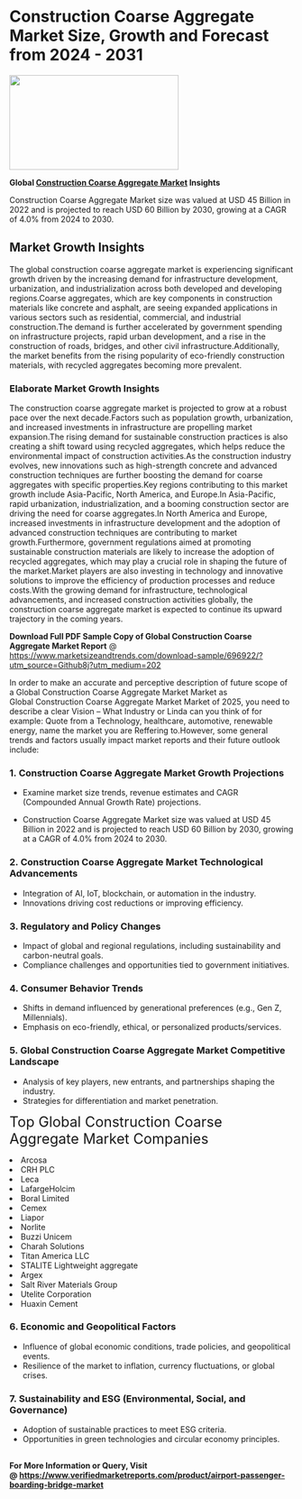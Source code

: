 <H1>Construction Coarse Aggregate Market Size, Growth and Forecast from 2024 - 2031</H1><img class="aligncenter size-medium wp-image-584254" src="https://thirdeyenews.in/wp-content/uploads/2024/09/Global-Market-Research-300x168.jpeg" alt="" width="300" height="168" /><p><strong>Global&nbsp;<a href="https://www.marketsizeandtrends.com/download-sample/696922/?utm_source=Github8j?utm_medium=202">Construction Coarse Aggregate Market</a> Insights</strong></p><p>Construction Coarse Aggregate Market size was valued at USD 45 Billion in 2022 and is projected to reach USD 60 Billion by 2030, growing at a CAGR of 4.0% from 2024 to 2030.</p><p><h2>Market Growth Insights</h2> The global construction coarse aggregate market is experiencing significant growth driven by the increasing demand for infrastructure development, urbanization, and industrialization across both developed and developing regions.Coarse aggregates, which are key components in construction materials like concrete and asphalt, are seeing expanded applications in various sectors such as residential, commercial, and industrial construction.The demand is further accelerated by government spending on infrastructure projects, rapid urban development, and a rise in the construction of roads, bridges, and other civil infrastructure.Additionally, the market benefits from the rising popularity of eco-friendly construction materials, with recycled aggregates becoming more prevalent. <h3>Elaborate Market Growth Insights</h3> The construction coarse aggregate market is projected to grow at a robust pace over the next decade.Factors such as population growth, urbanization, and increased investments in infrastructure are propelling market expansion.The rising demand for sustainable construction practices is also creating a shift toward using recycled aggregates, which helps reduce the environmental impact of construction activities.As the construction industry evolves, new innovations such as high-strength concrete and advanced construction techniques are further boosting the demand for coarse aggregates with specific properties.Key regions contributing to this market growth include Asia-Pacific, North America, and Europe.In Asia-Pacific, rapid urbanization, industrialization, and a booming construction sector are driving the need for coarse aggregates.In North America and Europe, increased investments in infrastructure development and the adoption of advanced construction techniques are contributing to market growth.Furthermore, government regulations aimed at promoting sustainable construction materials are likely to increase the adoption of recycled aggregates, which may play a crucial role in shaping the future of the market.Market players are also investing in technology and innovative solutions to improve the efficiency of production processes and reduce costs.With the growing demand for infrastructure, technological advancements, and increased construction activities globally, the construction coarse aggregate market is expected to continue its upward trajectory in the coming years.</p><p><span class=""><strong>Download Full PDF Sample Copy of Global Construction Coarse Aggregate Market Report</strong> @ <a href="https://www.marketsizeandtrends.com/download-sample/696922/?utm_source=Github8j?utm_medium=202" target="_blank">https://www.marketsizeandtrends.com/download-sample/696922/?utm_source=Github8j?utm_medium=202</a></span></p><p>In order to make an accurate and perceptive description of future scope of a Global&nbsp;Construction Coarse Aggregate Market Market as Global&nbsp;Construction Coarse Aggregate Market Market of 2025, you need to describe a clear Vision &ndash; What Industry or Linda can you think of for example: Quote from a Technology, healthcare, automotive, renewable energy, name the market you are Reffering to.However, some general trends and factors usually impact market reports and their future outlook include:</p><h3>1.&nbsp;<strong>Construction Coarse Aggregate Market Growth Projections</strong></h3><ul><li>Examine market size trends, revenue estimates and CAGR (Compounded Annual Growth Rate) projections.</li><li><p>Construction Coarse Aggregate Market size was valued at USD 45 Billion in 2022 and is projected to reach USD 60 Billion by 2030, growing at a CAGR of 4.0% from 2024 to 2030.</p></li></ul><h3>2.&nbsp;<strong>Construction Coarse Aggregate Market Technological Advancements</strong></h3><ul><li>Integration of AI, IoT, blockchain, or automation in the industry.</li><li>Innovations driving cost reductions or improving efficiency.</li></ul><h3>3.&nbsp;<strong>Regulatory and Policy Changes</strong></h3><ul><li>Impact of global and regional regulations, including sustainability and carbon-neutral goals.</li><li>Compliance challenges and opportunities tied to government initiatives.</li></ul><h3>4.&nbsp;<strong>Consumer Behavior Trends</strong></h3><ul><li>Shifts in demand influenced by generational preferences (e.g., Gen Z, Millennials).</li><li>Emphasis on eco-friendly, ethical, or personalized products/services.</li></ul><h3>5.&nbsp;<strong>Global Construction Coarse Aggregate Market Competitive Landscape</strong></h3><ul><li>Analysis of key players, new entrants, and partnerships shaping the industry.</li><li>Strategies for differentiation and market penetration.</li></ul><p data-pm-slice="1 1 []"><span style="color: inherit; font-family: inherit; font-size: 25px;">Top Global Construction Coarse Aggregate Market Companies</span></p><div class="" data-test-id=""><p><li>Arcosa</li><li> CRH PLC</li><li> Leca</li><li> LafargeHolcim</li><li> Boral Limited</li><li> Cemex</li><li> Liapor</li><li> Norlite</li><li> Buzzi Unicem</li><li> Charah Solutions</li><li> Titan America LLC</li><li> STALITE Lightweight aggregate</li><li> Argex</li><li> Salt River Materials Group</li><li> Utelite Corporation</li><li> Huaxin Cement</li></p></div><h3>6.&nbsp;<strong>Economic and Geopolitical Factors</strong></h3><ul><li>Influence of global economic conditions, trade policies, and geopolitical events.</li><li>Resilience of the market to inflation, currency fluctuations, or global crises.</li></ul><h3>7.&nbsp;<strong>Sustainability and ESG (Environmental, Social, and Governance)</strong></h3><ul><li>Adoption of sustainable practices to meet ESG criteria.</li><li>Opportunities in green technologies and circular economy principles.</li></ul><h2><strong style="font-size: 14px;">For More Information or Query, Visit @&nbsp;</strong><a style="background-color: #ffffff; font-size: 14px;" href="https://www.marketsizeandtrends.com/report/construction-coarse-aggregate-market/" target="_blank">https://www.verifiedmarketreports.com/product/airport-passenger-boarding-bridge-market</a></h2>